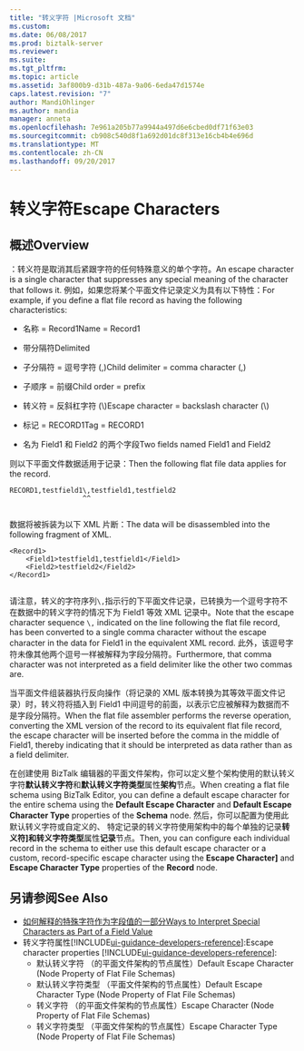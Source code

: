 ```yaml
---
title: "转义字符 |Microsoft 文档"
ms.custom: 
ms.date: 06/08/2017
ms.prod: biztalk-server
ms.reviewer: 
ms.suite: 
ms.tgt_pltfrm: 
ms.topic: article
ms.assetid: 3af800b9-d31b-487a-9a06-6eda47d1574e
caps.latest.revision: "7"
author: MandiOhlinger
ms.author: mandia
manager: anneta
ms.openlocfilehash: 7e961a205b77a9944a497d6e6cbed0df71f63e03
ms.sourcegitcommit: cb908c540d8f1a692d01dc8f313e16cb4b4e696d
ms.translationtype: MT
ms.contentlocale: zh-CN
ms.lasthandoff: 09/20/2017
---
```

# <a name="escape-characters"></a><span data-ttu-id="25268-102">转义字符</span><span class="sxs-lookup"><span data-stu-id="25268-102">Escape Characters</span></span>

## <a name="overview"></a><span data-ttu-id="25268-103">概述</span><span class="sxs-lookup"><span data-stu-id="25268-103">Overview</span></span>
<span data-ttu-id="25268-104">：转义符是取消其后紧跟字符的任何特殊意义的单个字符。</span><span class="sxs-lookup"><span data-stu-id="25268-104">An escape character is a single character that suppresses any special meaning of the character that follows it.</span></span> <span data-ttu-id="25268-105">例如，如果您将某个平面文件记录定义为具有以下特性：</span><span class="sxs-lookup"><span data-stu-id="25268-105">For example, if you define a flat file record as having the following characteristics:</span></span>  
  
-   <span data-ttu-id="25268-106">名称 = Record1</span><span class="sxs-lookup"><span data-stu-id="25268-106">Name = Record1</span></span>  
  
-   <span data-ttu-id="25268-107">带分隔符</span><span class="sxs-lookup"><span data-stu-id="25268-107">Delimited</span></span>  
  
-   <span data-ttu-id="25268-108">子分隔符 = 逗号字符 (,)</span><span class="sxs-lookup"><span data-stu-id="25268-108">Child delimiter = comma character (,)</span></span>  
  
-   <span data-ttu-id="25268-109">子顺序 = 前缀</span><span class="sxs-lookup"><span data-stu-id="25268-109">Child order = prefix</span></span>  
  
-   <span data-ttu-id="25268-110">转义符 = 反斜杠字符 (\\)</span><span class="sxs-lookup"><span data-stu-id="25268-110">Escape character = backslash character (\\)</span></span>  
  
-   <span data-ttu-id="25268-111">标记 = RECORD1</span><span class="sxs-lookup"><span data-stu-id="25268-111">Tag = RECORD1</span></span>  
  
-   <span data-ttu-id="25268-112">名为 Field1 和 Field2 的两个字段</span><span class="sxs-lookup"><span data-stu-id="25268-112">Two fields named Field1 and Field2</span></span>  
  
 <span data-ttu-id="25268-113">则以下平面文件数据适用于记录：</span><span class="sxs-lookup"><span data-stu-id="25268-113">Then the following flat file data applies for the record.</span></span>  
  
```  
RECORD1,testfield1\,testfield1,testfield2  
                  ^^  
  
```  
  
 <span data-ttu-id="25268-114">数据将被拆装为以下 XML 片断：</span><span class="sxs-lookup"><span data-stu-id="25268-114">The data will be disassembled into the following fragment of XML.</span></span>  
  
```  
<Record1>  
    <Field1>testfield1,testfield1</Field1>  
    <Field2>testfield2</Field2>  
</Record1>  
  
```  
  
 <span data-ttu-id="25268-115">请注意，转义的字符序列`\,`指示行的下平面文件记录，已转换为一个逗号字符不在数据中的转义字符的情况下为 Field1 等效 XML 记录中。</span><span class="sxs-lookup"><span data-stu-id="25268-115">Note that the escape character sequence `\,` indicated on the line following the flat file record, has been converted to a single comma character without the escape character in the data for Field1 in the equivalent XML record.</span></span> <span data-ttu-id="25268-116">此外，该逗号字符未像其他两个逗号一样被解释为字段分隔符。</span><span class="sxs-lookup"><span data-stu-id="25268-116">Furthermore, that comma character was not interpreted as a field delimiter like the other two commas are.</span></span>  
  
 <span data-ttu-id="25268-117">当平面文件组装器执行反向操作（将记录的 XML 版本转换为其等效平面文件记录）时，转义符将插入到 Field1 中间逗号的前面，以表示它应被解释为数据而不是字段分隔符。</span><span class="sxs-lookup"><span data-stu-id="25268-117">When the flat file assembler performs the reverse operation, converting the XML version of the record to its equivalent flat file record, the escape character will be inserted before the comma in the middle of Field1, thereby indicating that it should be interpreted as data rather than as a field delimiter.</span></span>  
  
 <span data-ttu-id="25268-118">在创建使用 BizTalk 编辑器的平面文件架构，你可以定义整个架构使用的默认转义字符**默认转义字符**和**默认转义字符类型**属性**架构**节点。</span><span class="sxs-lookup"><span data-stu-id="25268-118">When creating a flat file schema using BizTalk Editor, you can define a default escape character for the entire schema using the **Default Escape Character** and **Default Escape Character Type** properties of the **Schema** node.</span></span> <span data-ttu-id="25268-119">然后，你可以配置为使用此默认转义字符或自定义的、 特定记录的转义字符使用架构中的每个单独的记录**转义符]**和**转义字符类型**属性**记录**节点。</span><span class="sxs-lookup"><span data-stu-id="25268-119">Then, you can configure each individual record in the schema to either use this default escape character or a custom, record-specific escape character using the **Escape Character]** and **Escape Character Type** properties of the **Record** node.</span></span>  
  
## <a name="see-also"></a><span data-ttu-id="25268-120">另请参阅</span><span class="sxs-lookup"><span data-stu-id="25268-120">See Also</span></span>  
- [<span data-ttu-id="25268-121">如何解释的特殊字符作为字段值的一部分</span><span class="sxs-lookup"><span data-stu-id="25268-121">Ways to Interpret Special Characters as Part of a Field Value</span></span>](../core/ways-to-interpret-special-characters-as-part-of-a-field-value.md)  
- <span data-ttu-id="25268-122">转义字符属性[!INCLUDE[ui-guidance-developers-reference](../includes/ui-guidance-developers-reference.md)]:</span><span class="sxs-lookup"><span data-stu-id="25268-122">Escape character properties  [!INCLUDE[ui-guidance-developers-reference](../includes/ui-guidance-developers-reference.md)]:</span></span>  
    - <span data-ttu-id="25268-123">默认转义字符 （的平面文件架构的节点属性）</span><span class="sxs-lookup"><span data-stu-id="25268-123">Default Escape Character (Node Property of Flat File Schemas)</span></span>
    - <span data-ttu-id="25268-124">默认转义字符类型 （平面文件架构的节点属性）</span><span class="sxs-lookup"><span data-stu-id="25268-124">Default Escape Character Type (Node Property of Flat File Schemas)</span></span>
    - <span data-ttu-id="25268-125">转义字符 （的平面文件架构的节点属性）</span><span class="sxs-lookup"><span data-stu-id="25268-125">Escape Character (Node Property of Flat File Schemas)</span></span>  
    - <span data-ttu-id="25268-126">转义字符类型 （平面文件架构的节点属性）</span><span class="sxs-lookup"><span data-stu-id="25268-126">Escape Character Type (Node Property of Flat File Schemas)</span></span>